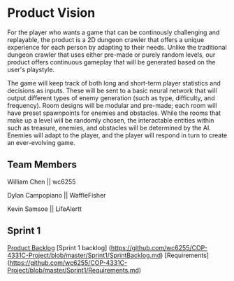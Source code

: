 
# Product Vision

For the player who wants a game that can be continously challenging and replayable, the product is a 2D dungeon crawler that offers a unique experience for each person by adapting to their needs. Unlike the traditional dungeon crawler that uses either pre-made or purely random levels, our product offers continuous gameplay that will be generated based on the user's playstyle.

The game will keep track of both long and short-term player statistics and decisions as inputs. These will be sent to a basic neural network that will output different types of enemy generation (such as type, difficulty, and frequency). Room designs will be modular and pre-made; each room will have preset spawnpoints for enemies and obstacles. While the rooms that make up a level will be randomly chosen, the interactable entities within such as treasure, enemies, and obstacles will be determined by the AI. Enemies will adapt to the player, and the player will respond in turn to create an ever-evolving game.



## Team Members

William Chen || wc6255

Dylan Campopiano || WaffleFisher 

Kevin Samsoe || LifeAlertt


## Sprint 1

[Product Backlog](https://github.com/wc6255/COP-4331C-Project/blob/master/Sprint1/ProductBacklog.md)
[Sprint 1 backlog] (https://github.com/wc6255/COP-4331C-Project/blob/master/Sprint1/SprintBacklog.md)
[Requirements] (https://github.com/wc6255/COP-4331C-Project/blob/master/Sprint1/Requirements.md)
